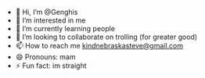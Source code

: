 - 👋 Hi, I’m @Genghis
- 👀 I’m interested in me
- 🌱 I’m currently learning people
- 💞️ I’m looking to collaborate on trolling (for greater good)
- 📫 How to reach me kindnebraskasteve@gmail.com
- 😄 Pronouns: mam
- ⚡ Fun fact: im straight 

<!---
Platonbiatch/Platonbiatch is a ✨ special ✨ repository because its `README.md` (this file) appears on your GitHub profile.
You can click the Preview link to take a look at your changes.
--->
